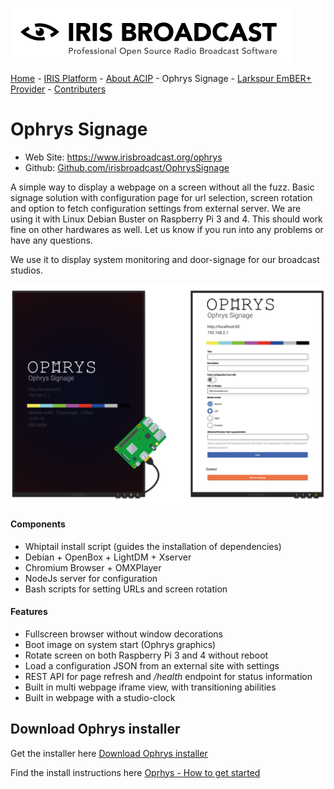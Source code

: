 ![IRIS Broadcast](../logo-iris.png)

[Home](../README.md) - [IRIS Platform](../README_IRIS.md) - [About ACIP](../README_ABOUT.md) - Ophrys Signage - [Larkspur EmBER+ Provider](../larkspur/README_LARKSPUR.md) - [Contributers](../README_CONTRIBUTERS.md)


# Ophrys Signage

* Web Site: https://www.irisbroadcast.org/ophrys
* Github: [Github.com/irisbroadcast/OphrysSignage](https://github.com/IrisBroadcast/OphrysSignage)

A simple way to display a webpage on a screen without all the fuzz.
Basic signage solution with configuration page for url selection,
screen rotation and option to fetch configuration settings from
external server. We are using it with Linux Debian Buster on
Raspberry Pi 3 and 4. This should work fine on other hardwares
as well. Let us know if you run into any problems or have any questions.

We use it to display system monitoring and door-signage for our broadcast studios.

![Ophrys Signage Screenshot](signage-screenshot.png)

#### Components
- Whiptail install script (guides the installation of dependencies)
- Debian + OpenBox + LightDM + Xserver
- Chromium Browser + OMXPlayer
- NodeJs server for configuration
- Bash scripts for setting URLs and screen rotation

#### Features
- Fullscreen browser without window decorations
- Boot image on system start (Ophrys graphics)
- Rotate screen on both Raspberry Pi 3 and 4 without reboot
- Load a configuration JSON from an external site with settings
- REST API for page refresh and */health* endpoint for status information
- Built in multi webpage iframe view, with transitioning abilities
- Built in webpage with a studio-clock

## Download Ophrys installer
Get the installer here [Download Ophrys installer ](http://irisbroadcast.com/ophrys/install.tar.gz)

Find the install instructions here [Oprhys - How to get started ](https://github.com/IrisBroadcast/OphrysSignage/blob/master/README.md#how-to-get-started-using-a-raspberry-pi)
